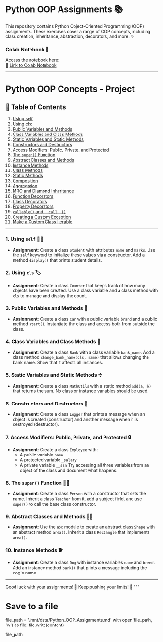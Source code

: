 
# Python OOP Assignments 📚

This repository contains Python Object-Oriented Programming (OOP) assignments. These exercises cover a range of OOP concepts, including class creation, inheritance, abstraction, decorators, and more. ✨


### Colab Notebook 📓
Access the notebook here:  
🔗 [Link to Colab Notebook](https://colab.research.google.com/drive/1P_dH5oUycTXT5XFEuYYWKcBQFHHcL0OX?usp=sharing)

---

# Python OOP Concepts - Project

## 📜 Table of Contents
1. [Using self](#https://colab.research.google.com/drive/1P_dH5oUycTXT5XFEuYYWKcBQFHHcL0OX#scrollTo=lp1tvec-7fvT&line=4&uniqifier=1)
2. [ Using cls:](#https://colab.research.google.com/drive/1P_dH5oUycTXT5XFEuYYWKcBQFHHcL0OX#scrollTo=1bjqjxIv70F-&line=4&uniqifier=1)
3. [Public Variables and Methods](#)
4. [Class Variables and Class Methods](#)
5. [Static Variables and Static Methods](#)
6. [Constructors and Destructors](#)
7. [Access Modifiers: Public, Private, and Protected](#)
8. [The `super()` Function](#)
9. [Abstract Classes and Methods](#)
10. [Instance Methods](#)
11. [Class Methods](#)
12. [Static Methods](#)
13. [Composition](#)
14. [Aggregation](#)
15. [MRO and Diamond Inheritance](#)
16. [Function Decorators](#)
17. [Class Decorators](#)
18. [Property Decorators](#)
19. [`callable()` and `__call__()`](#)
20. [Creating a Custom Exception](#)
21. [Make a Custom Class Iterable](#)

---


### 1. **Using `self`** 🧑‍💻  
- **Assignment**: Create a class `Student` with attributes `name` and `marks`. Use the `self` keyword to initialize these values via a constructor. Add a method `display()` that prints student details.

### 2. **Using `cls`** 🏷  
- **Assignment**: Create a class `Counter` that keeps track of how many objects have been created. Use a class variable and a class method with `cls` to manage and display the count.

### 3. **Public Variables and Methods** 🚗  
- **Assignment**: Create a class `Car` with a public variable `brand` and a public method `start()`. Instantiate the class and access both from outside the class.

### 4. **Class Variables and Class Methods** 🏦  
- **Assignment**: Create a class `Bank` with a class variable `bank_name`. Add a class method `change_bank_name(cls, name)` that allows changing the bank name. Show that it affects all instances.

### 5. **Static Variables and Static Methods** ➗  
- **Assignment**: Create a class `MathUtils` with a static method `add(a, b)` that returns the sum. No class or instance variables should be used.

### 6. **Constructors and Destructors** 🔨  
- **Assignment**: Create a class `Logger` that prints a message when an object is created (constructor) and another message when it is destroyed (destructor).

### 7. **Access Modifiers: Public, Private, and Protected** 🔒  
- **Assignment**: Create a class `Employee` with:
  - A public variable `name`
  - A protected variable `_salary`
  - A private variable `__ssn`
  Try accessing all three variables from an object of the class and document what happens.

### 8. **The `super()` Function** 🦸‍♂️  
- **Assignment**: Create a class `Person` with a constructor that sets the name. Inherit a class `Teacher` from it, add a subject field, and use `super()` to call the base class constructor.

### 9. **Abstract Classes and Methods** 🧑‍🏫  
- **Assignment**: Use the `abc` module to create an abstract class `Shape` with an abstract method `area()`. Inherit a class `Rectangle` that implements `area()`.

### 10. **Instance Methods** 🐕  
- **Assignment**: Create a class `Dog` with instance variables `name` and `breed`. Add an instance method `bark()` that prints a message including the dog's name.

---

Good luck with your assignments! 🚀 Keep pushing your limits! 💪
"""

# Save to a file
file_path = '/mnt/data/Python_OOP_Assignments.md'
with open(file_path, 'w') as file:
    file.write(content)

file_path



